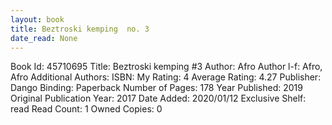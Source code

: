 ```yaml
---
layout: book
title: Beztroski kemping  no. 3
date_read: None
---
```


Book Id: 45710695
Title: Beztroski kemping #3
Author: Afro
Author l-f: Afro, Afro
Additional Authors: 
ISBN: 
My Rating: 4
Average Rating: 4.27
Publisher: Dango
Binding: Paperback
Number of Pages: 178
Year Published: 2019
Original Publication Year: 2017
Date Added: 2020/01/12
Exclusive Shelf: read
Read Count: 1
Owned Copies: 0

